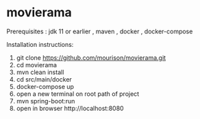 # movierama

Prerequisites : jdk 11 or earlier , maven , docker , docker-compose

Installation instructions:

1. git clone https://github.com/mourison/movierama.git
2. cd movierama
3. mvn clean install
4. cd src/main/docker
5. docker-compose up
6. open a new terminal on root path of project
7. mvn spring-boot:run
8. open in browser http://localhost:8080
